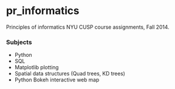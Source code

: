# pr_informatics
Principles of informatics NYU CUSP course assignments, Fall 2014.
### Subjects
- Python
- SQL
- Matplotlib plotting
- Spatial data structures (Quad trees, KD trees)
- Python Bokeh interactive web map
